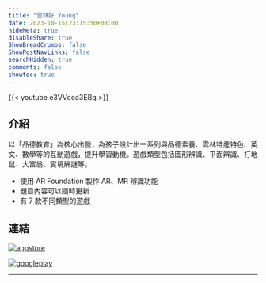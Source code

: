 ```yaml
---
title: "雲林好 Young"
date: 2023-10-15T23:15:50+08:00
hideMeta: true
disableShare: true
ShowBreadCrumbs: false
ShowPostNavLinks: false
searchHidden: true
comments: false
showtoc: true
---
```

{{< youtube e3VVoea3EBg >}}

## 介紹

以「品德教育」為核心出發，為孩子設計出一系列與品德素養、雲林特產特色、英文、數學等的互動遊戲，提升學習動機。遊戲類型包括圖形辨識、平面辨識、打地鼠、大富翁、實境解謎等。

* 使用 AR Foundation 製作 AR、MR 辨識功能
* 題目內容可以隨時更新
* 有 7 款不同類型的遊戲

## 連結

[![appstore][img_appstore]][appstore]

[![googleplay][img_googleplay]][googleplay]

----------
[img_appstore]:https://imgur.com/APiZmgH.png
[img_googleplay]:https://imgur.com/GyhUzK3.png
[appstore]:https://apps.apple.com/al/app/雲林好-young-品德藏寶圖/id1605719988
[googleplay]:https://play.google.com/store/apps/details?id=tw.gov.yunlin.charactertreasuremap

